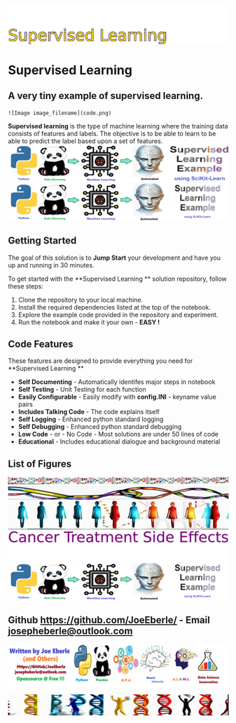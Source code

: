 ![Image image_filename](solution_sign.png)
    
# Supervised Learning  

## A very tiny example of supervised learning. 

    ![Image image_filename](code.png)
**Supervised learning** is the type of machine learning where the training data consists of features and labels.  The objective is to be able to learn to be able to predict the label based upon a set of features.
![Image image_filename](code.png)![Image image_filename](sample.png)
## Getting Started

The goal of this solution is to **Jump Start** your development and have you up and running in 30 minutes. 

To get started with the **Supervised Learning ** solution repository, follow these steps:
1. Clone the repository to your local machine.
2. Install the required dependencies listed at the top of the notebook.
3. Explore the example code provided in the repository and experiment.
4. Run the notebook and make it your own - **EASY !**
    
## Code Features

These features are designed to provide everything you need for **Supervised Learning ** 

- **Self Documenting** - Automatically identifes major steps in notebook 
- **Self Testing** - Unit Testing for each function
- **Easily Configurable** - Easily modify with **config.INI** - keyname value pairs
- **Includes Talking Code** - The code explains itself 
- **Self Logging** - Enhanced python standard logging   
- **Self Debugging** - Enhanced python standard debugging
- **Low Code** - or - No Code  - Most solutions are under 50 lines of code
- **Educational** - Includes educational dialogue and background material

    
## List of Figures
 ![additional_image](brand_2.png)  <br>![additional_image](DNA_Strand.png)  <br>![additional_image](population_health.png)  <br>![additional_image](sign_NEON.png)  <br>![additional_image](supervised_learning.png)  <br>
    

## Github https://github.com/JoeEberle/ - Email  josepheberle@outlook.com 
    
![Developer](developer.png)

![Brand](brand.png)
    